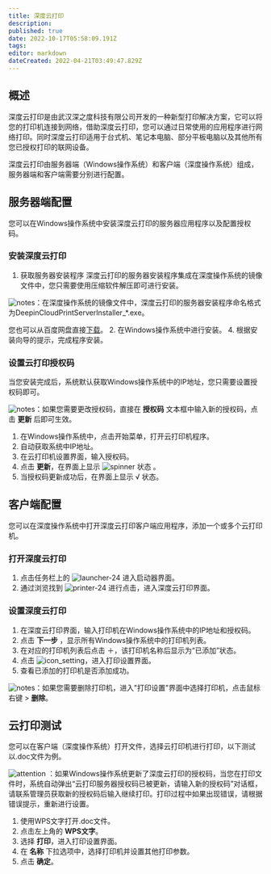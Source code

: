 ```yaml
---
title: 深度云打印
description: 
published: true
date: 2022-10-17T05:58:09.191Z
tags: 
editor: markdown
dateCreated: 2022-04-21T03:49:47.829Z
---
```


## 概述

深度云打印是由武汉深之度科技有限公司开发的一种新型打印解决方案，它可以将您的打印机连接到网络，借助深度云打印，您可以通过日常使用的应用程序进行网络打印。同时深度云打印适用于台式机、笔记本电脑、部分平板电脑以及其他所有您已授权打印的联网设备。

深度云打印由服务器端（Windows操作系统）和客户端（深度操作系统）组成，服务器端和客户端需要分别进行配置。

## 服务器端配置

您可以在Windows操作系统中安装深度云打印的服务器应用程序以及配置授权码。

### 安装深度云打印

1. 获取服务器安装程序
深度云打印的服务器安装程序集成在深度操作系统的镜像文件中，您只需要使用压缩软件解压即可进行安装。

![notes](/images/5/51/Notes.png)：在深度操作系统的镜像文件中，深度云打印的服务器安装程序命名格式为DeepinCloudPrintServerInstaller_*.exe。

您也可以从百度网盘直接[下载](https://pan.baidu.com/s/1bofTyoR#list/path=%2F)。
2. 在Windows操作系统中进行安装。
4. 根据安装向导的提示，完成程序安装。

### 设置云打印授权码

当您安装完成后，系统默认获取Windows操作系统中的IP地址，您只需要设置授权码即可。

![notes](/images/5/51/Notes.png)：如果您需要更改授权码，直接在 **授权码** 文本框中输入新的授权码，点击 **更新** 后即可生效。

1. 在Windows操作系统中，点击开始菜单，打开云打印机程序。
2. 自动获取系统中IP地址。
3. 在云打印机设置界面，输入授权码。
4. 点击 **更新**，在界面上显示 ![spinner](/images/e/ec/Icon_spinner.png) 状态 。
5. 当授权码更新成功后，在界面上显示 √ 状态。

## 客户端配置

您可以在深度操作系统中打开深度云打印客户端应用程序，添加一个或多个云打印机。

### 打开深度云打印

1. 点击任务栏上的 ![launcher-24](/images/1/18/Launcher_icon.png) 进入启动器界面。
2. 通过浏览找到 ![printer-24](http://www-data.deepin.org/images/d/dd/Printer-24.png) 进行点击，进入深度云打印界面。

### 设置深度云打印

1. 在深度云打印界面，输入打印机在Windows操作系统中的IP地址和授权码。
2. 点击 **下一步** ，显示所有Windows操作系统中的打印机列表。
3. 在对应的打印机列表后点击 ＋，该打印机名称后显示为“已添加”状态。
4. 点击 ![icon_setting](/images/1/1c/Icon_setting.png)，进入打印设置界面。
5. 查看已添加的打印机是否添加成功。

![notes](/images/5/51/Notes.png)：如果您需要删除打印机，进入"打印设置"界面中选择打印机，点击鼠标右键 > **删除**。

## 云打印测试

您可以在客户端（深度操作系统）打开文件，选择云打印机进行打印，以下测试以.doc文件为例。

![attention](/images/c/c7/Attention.png) ：如果Windows操作系统更新了深度云打印的授权码，当您在打印文件时，系统自动弹出“云打印服务器授权码已被更新，请输入新的授权码”对话框，请联系管理员获取新的授权码后输入继续打印。打印过程中如果出现错误，请根据错误提示，重新进行设置。

1. 使用WPS文字打开.doc文件。
2. 点击左上角的 **WPS文字**。
3. 选择 **打印**，进入打印设置界面。
4. 在 **名称** 下拉选项中，选择打印机并设置其他打印参数。
5. 点击 **确定**。
